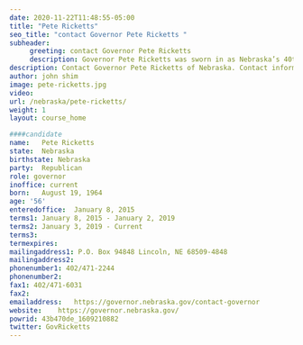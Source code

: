 ```yaml
---
date: 2020-11-22T11:48:55-05:00
title: "Pete Ricketts"
seo_title: "contact Governor Pete Ricketts "
subheader:
     greeting: contact Governor Pete Ricketts 
     description: Governor Pete Ricketts was sworn in as Nebraska’s 40th Governor on January 8, 2015 and reelected to a second term in November 2018. Gov. Ricketts graduated from Westside High School before attending the University of Chicago where he earned his bachelor’s degree in biology and an MBA in marketing and finance. After graduate school, Gov. Ricketts returned to Omaha and worked for Union Pacific before working as a customer services representative in his family’s business, a company that would eventually become known as Ameritrade. He went on to hold leadership roles in the company including Senior Vice President of Strategy and Business Development, Senior Vice President of Product Development, Senior Vice President of Marketing, President, and Chief Operating Officer (COO). Prior to his election as governor, he worked to support Nebraska entrepreneurs and startup companies. Gov. Ricketts is the founder of Drakon, LLC that supports local entrepreneurs and startup companies. He is also a past board member of TD Ameritrade’s Board of Directors and the Chicago Cubs baseball team.
description: Contact Governor Pete Ricketts of Nebraska. Contact information for Pete Ricketts includes his email address, phone number, and mailing address.
author: john shim
image: pete-ricketts.jpg
video:
url: /nebraska/pete-ricketts/
weight: 1
layout: course_home

####candidate
name:	Pete Ricketts
state:	Nebraska
birthstate: Nebraska
party:	Republican
role: governor
inoffice: current
born:	August 19, 1964
age: '56'
enteredoffice:	January 8, 2015  
terms1: January 8, 2015 - January 2, 2019
terms2: January 3, 2019 - Current
terms3: 
termexpires:	
mailingaddress1: P.O. Box 94848 Lincoln, NE 68509-4848
mailingaddress2:		
phonenumber1: 402/471-2244
phonenumber2:	
fax1: 402/471-6031
fax2: 
emailaddress:	https://governor.nebraska.gov/contact-governor
website:	https://governor.nebraska.gov/
powrid: 43b470de_1609210882
twitter: GovRicketts
---
```





